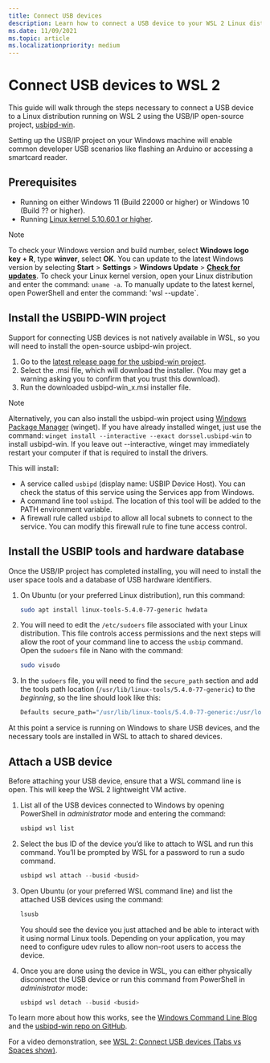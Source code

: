 ```yaml
---
title: Connect USB devices
description: Learn how to connect a USB device to your WSL 2 Linux distribution using usbipd-win.
ms.date: 11/09/2021
ms.topic: article
ms.localizationpriority: medium
---
```


# Connect USB devices to WSL 2

This guide will walk through the steps necessary to connect a USB device to a Linux distribution running on WSL 2 using the USB/IP open-source project, [usbipd-win](https://github.com/dorssel/usbipd-win).

Setting up the USB/IP project on your Windows machine will enable common developer USB scenarios like flashing an Arduino or accessing a smartcard reader.

## Prerequisites

- Running on either Windows 11 (Build 22000 or higher) or Windows 10 (Build ?? or higher).
- Running [Linux kernel 5.10.60.1 or higher](./kernel-release-notes.md).

> [!NOTE]
> To check your Windows version and build number, select **Windows logo key + R**, type **winver**, select **OK**. You can update to the latest Windows version by selecting **Start** > **Settings** > **Windows Update** > **[Check for updates](ms-settings:windowsupdate)**.
> To check your Linux kernel version, open your Linux distribution and enter the command: `uname -a`. To manually update to the latest kernel, open PowerShell and enter the command: 'wsl --update`.

## Install the USBIPD-WIN project

Support for connecting USB devices is not natively available in WSL, so you will need to install the open-source usbipd-win project.

1. Go to the [latest release page for the usbipd-win project](https://github.com/dorssel/usbipd-win/releases).
2. Select the .msi file, which will download the installer. (You may get a warning asking you to confirm that you trust this download).
3. Run the downloaded usbipd-win_x.msi installer file.

> [!NOTE]
> Alternatively, you can also install the usbipd-win project using [Windows Package Manager](/windows/package-manager/winget/) (winget). If you have already installed winget, just use the command: `winget install --interactive --exact dorssel.usbipd-win` to install usbipd-win. If you leave out --interactive, winget may immediately restart your computer if that is required to install the drivers.

This will install:

- A service called `usbipd` (display name: USBIP Device Host). You can check the status of this service using the Services app from Windows.
- A command line tool `usbipd`. The location of this tool will be added to the PATH environment variable.
- A firewall rule called `usbipd` to allow all local subnets to connect to the service. You can modify this firewall rule to fine tune access control.

## Install the USBIP tools and hardware database

Once the USB/IP project has completed installing, you will need to install the user space tools and a database of USB hardware identifiers.

1. On Ubuntu (or your preferred Linux distribution), run this command:

    ```bash
    sudo apt install linux-tools-5.4.0-77-generic hwdata
    ```

2. You will need to edit the `/etc/sudoers` file associated with your Linux distribution. This file controls access permissions and the next steps will allow the root of your command line to access the `usbip` command. Open the `sudoers` file in Nano with the command:

    ```bash
    sudo visudo
    ```

3. In the `sudoers` file, you will need to find the `secure_path` section and add the tools path location (`/usr/lib/linux-tools/5.4.0-77-generic`) to the *beginning*, so the line should look like this:

    ```bash
    Defaults secure_path="/usr/lib/linux-tools/5.4.0-77-generic:/usr/local/sbin:..."
    ```

At this point a service is running on Windows to share USB devices, and the necessary tools are installed in WSL to attach to shared devices.

## Attach a USB device

Before attaching your USB device, ensure that a WSL command line is open.  This will keep the WSL 2 lightweight VM active.

1. List all of the USB devices connected to Windows by opening PowerShell in *administrator* mode and entering the command:

    ```powershell
    usbipd wsl list
    ```

2. Select the bus ID of the device you’d like to attach to WSL and run this command. You’ll be prompted by WSL for a password to run a sudo command.

    ```powershell
    usbipd wsl attach --busid <busid>
    ```

3. Open Ubuntu (or your preferred WSL command line) and list the attached USB devices using the command:

    ```bash
    lsusb
    ```

    You should see the device you just attached and be able to interact with it using normal Linux tools. Depending on your application, you may need to configure udev rules to allow non-root users to access the device.

4. Once you are done using the device in WSL, you can either physically disconnect the USB device or run this command from PowerShell in *administrator* mode:

    ```powershell
    usbipd wsl detach --busid <busid>
    ```

To learn more about how this works, see the [Windows Command Line Blog](https://devblogs.microsoft.com/commandline/connecting-usb-devices-to-wsl/#how-it-works) and the [usbipd-win repo on GitHub](https://devblogs.microsoft.com/commandline/connecting-usb-devices-to-wsl/#how-it-works).

For a video demonstration, see [WSL 2: Connect USB devices (Tabs vs Spaces show)](https://www.youtube.com/watch?v=I2jOuLU4o8E).
